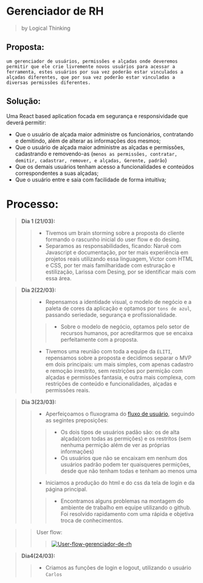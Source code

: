 # Gerenciador de RH
> by Logical Thinking

## Proposta: 
`um gerenciador de usuários, permissões e alçadas onde deveremos permitir que ele crie livremente novos usuários para acessar a ferramenta, estes usuários por sua vez poderão estar vinculados a alçadas diferentes, que por sua vez poderão estar vinculadas a diversas permissões diferentes.`

## Solução:
  Uma React based aplication focada em segurança e responsividade que deverá permitir:
  - Que o usuário de alçada maior administre os funcionários, contratando e demitindo, além de alterar as informações dos mesmos;
  - Que o usuário de alçada maior administre as alçadas e permissões, cadastrando e removendo-as (`menos as permissões, contratar, demitir, cadastrar, remover, e alçadas, Gerente, padrão`)
  - Que os demais usuários tenham acesso a funcionalidades e conteúdos correspondentes a suas alçadas;
  - Que o usuário entre e saia com facilidade de forma  intuitiva;

# Processo:
> **Dia 1 (21/03):**
>> - Tivemos um brain storming sobre a proposta do cliente formando o rascunho inicial do user flow e do desing.
>> - Separamos as responsabilidades, ficando: Naruê com Javascript e documentação, por ter mais experiência em projetos reais utilizando essa linguagem, Victor com HTML e CSS, por ter mais familharidade com estruração e estilização, Larissa com Desing, por se identificar mais com essa área. 

> **Dia 2(22/03):**
>> - Repensamos a identidade visual, o modelo de negócio e a paleta de cores da aplicação e optamos por `tons de azul`, passando seriedade, segurança e profissionalidade.
>>> - Sobre o modelo de negócio, optamos pelo setor de recursos humanos, por acreditarmos que se encaixa perfeitamente com a proposta.
>> - Tivemos uma reunião com toda a equipe da `ELITI`, repensamos sobre a proposta e decidimos separar o MVP em dois principais: um mais simples, com apenas cadastro e remoção irrestrito, sem restrições por permição com alçadas e permissões fantasia, e outra mais complexa, com restrições de conteúdo e funcionalidades, alçadas e permissões reais.

> **Dia 3(23/03):**
>> - Aperfeiçoamos o fluxograma do [fluxo de usuário](https://miro.com/app/board/uXjVMa4KeGs=/), seguindo as segintes preposições:
>>> - Os dois tipos de usuários padão são: os de alta alçada(com todas as permições) e os restritos (sem nenhuma permição além de ver as próprias informações)
>>> - Os usuários que não se encaixam em nenhum dos usuários padrão podem ter quaisqueres permições, desde que não tenham todas e tenham ao menos uma
>> - Iniciamos a produção do html e do css da tela de login e da página principal.
>>> - Encontramos alguns problemas na montagem do ambiente de trabalho em equipe utilizando o github. Foi resolvido rapidamento com uma rápida e objetiva troca de conhecimentos.

>> User flow:
>>> <a href="https://ibb.co/WnZ0qLF"><img src="https://i.ibb.co/1Z1MhkK/User-flow-gerenciador-de-rh.jpg" alt="User-flow-gerenciador-de-rh" border="0"></a>

> **Dia4(24/03):**
>> - Criamos as funções de login e logout, utilizando o usuário `Carlos`
